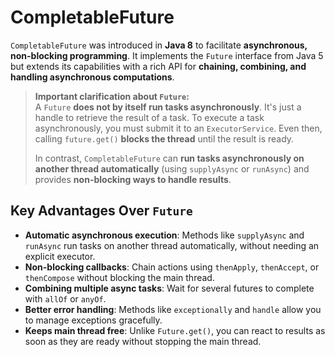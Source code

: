 # CompletableFuture

`CompletableFuture` was introduced in **Java 8** to facilitate **asynchronous, non-blocking programming**. It implements the `Future` interface from Java 5 but extends its capabilities with a rich API for **chaining, combining, and handling asynchronous computations**.

> **Important clarification about `Future`:**  
> A `Future` **does not by itself run tasks asynchronously**. It's just a handle to retrieve the result of a task. To execute a task asynchronously, you must submit it to an `ExecutorService`. Even then, calling `future.get()` **blocks the thread** until the result is ready.  
>
> In contrast, `CompletableFuture` can **run tasks asynchronously on another thread automatically** (using `supplyAsync` or `runAsync`) and provides **non-blocking ways to handle results**.

## Key Advantages Over `Future`

- **Automatic asynchronous execution**: Methods like `supplyAsync` and `runAsync` run tasks on another thread automatically, without needing an explicit executor.  
- **Non-blocking callbacks**: Chain actions using `thenApply`, `thenAccept`, or `thenCompose` without blocking the main thread.  
- **Combining multiple async tasks**: Wait for several futures to complete with `allOf` or `anyOf`.  
- **Better error handling**: Methods like `exceptionally` and `handle` allow you to manage exceptions gracefully.  
- **Keeps main thread free**: Unlike `Future.get()`, you can react to results as soon as they are ready without stopping the main thread.